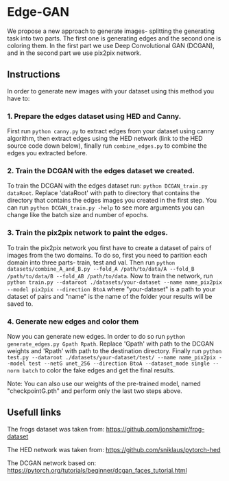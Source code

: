 # Edge-GAN

We propose a new approach to generate images- splitting the generating task into two parts. The first one is generating edges and the second one is coloring them. In the first part we use Deep Convolutional GAN (DCGAN), and in the second part we use pix2pix network.

## Instructions

In order to generate new images with your dataset using this method you have to:

### 1. Prepare the edges dataset using HED and Canny.
First run `python canny.py` to extract edges from your dataset using canny algorithm,
then extract edges using the HED network (link to the HED source code down below),
finally run `combine_edges.py` to combine the edges you extracted before.  

### 2. Train the DCGAN with the edges dataset we created.
To train the DCGAN with the edges dataset run: `python DCGAN_train.py dataRoot`.
Replace 'dataRoot' with path to directory that contains the directory that contains
the edges images you created in the first step.
You can run `python DCGAN_train.py -help` to see more arguments you can change like the batch size
and number of epochs.

### 3. Train the pix2pix network to paint the edges.
To train the pix2pix network you first have to create a dataset of pairs of images from the two domains. To do so, first you need to parition each domain into three parts- train, test and val. Then run `python datasets/combine_A_and_B.py --fold_A /path/to/data/A --fold_B /path/to/data/B --fold_AB /path/to/data`. Now to train the network, run `python train.py --dataroot ./datasets/your-dataset --name name_pix2pix --model pix2pix --direction BtoA` where "your-dataset" is a path to your dataset of pairs and "name" is the name of the folder your results will be saved to.

### 4. Generate new edges and color them
Now you can generate new edges. In order to do so run `python generate_edges.py Gpath Rpath`.
Replace 'Gpath' with path to the DCGAN weights and 'Rpath' with path to the destination directory. 
Finally run `python test.py --dataroot ./datasets/your-dataset/test/ --name name_pix2pix --model test --netG unet_256 --direction BtoA --dataset_mode single --norm batch` to color the fake edges and get the final results.

Note: You can also use our weights of the pre-trained model, named "checkpointG.pth" and perform only the last two steps above.  

## Usefull links
The frogs dataset was taken from: https://github.com/jonshamir/frog-dataset

The HED network was taken from: https://github.com/sniklaus/pytorch-hed

The DCGAN network based on: https://pytorch.org/tutorials/beginner/dcgan_faces_tutorial.html
